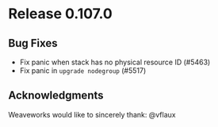 # Release 0.107.0

## Bug Fixes

- Fix panic when stack has no physical resource ID (#5463)
- Fix panic in `upgrade nodegroup` (#5517)

## Acknowledgments
Weaveworks would like to sincerely thank:
@vflaux
